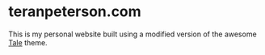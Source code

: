 # teranpeterson.com

This is my personal website built using a modified version of the awesome [Tale](https://github.com/chesterhow/tale) theme.
